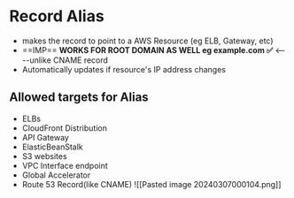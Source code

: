 
# Record Alias

- makes the record to point to a AWS Resource (eg ELB, Gateway, etc)
- ==IMP== **WORKS FOR ROOT DOMAIN AS WELL eg example.com ✅** <----unlike CNAME record
- Automatically updates if resource's IP address changes

## Allowed targets for Alias

- ELBs
- CloudFront Distribution
- API Gateway
- ElasticBeanStalk
- S3 websites
- VPC Interface endpoint
- Global Accelerator
- Route 53 Record(like CNAME)
![[Pasted image 20240307000104.png]]


